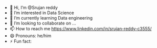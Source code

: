 - 👋 Hi, I’m @Srujan reddy
- 👀 I’m interested in Data Science 
- 🌱 I’m currently learning Data engineering
- 💞️ I’m looking to collaborate on ...
- 📫 How to reach me https://www.linkedin.com/in/srujan-reddy-c3555/
- 😄 Pronouns: he/him
- ⚡ Fun fact: 

<!---
Srujanreddy-3555/Srujanreddy-3555 is a ✨ special ✨ repository because its `README.md` (this file) appears on your GitHub profile.
You can click the Preview link to take a look at your changes.
--->
